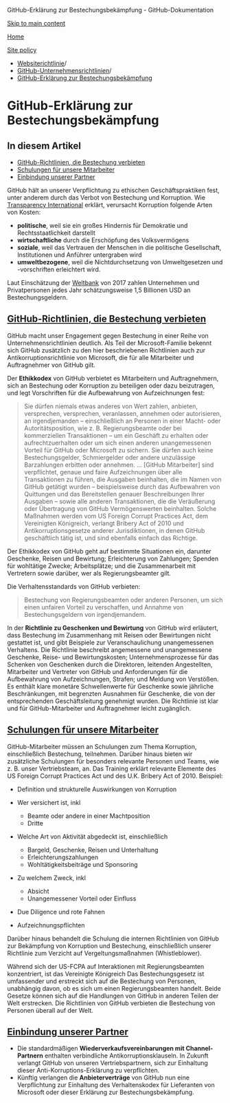 GitHub-Erklärung zur Bestechungsbekämpfung - GitHub-Dokumentation

[Skip to main content](#main-content)

[Home](/de)

[Site policy](/de/site-policy)

* [Websiterichtlinie](/de/site-policy)/
* [GitHub-Unternehmensrichtlinien](/de/site-policy/github-company-policies)/
* [GitHub-Erklärung zur Bestechungsbekämpfung](/de/site-policy/github-company-policies/github-anti-bribery-statement)

GitHub-Erklärung zur Bestechungsbekämpfung
==========

In diesem Artikel
----------

* [GitHub-Richtlinien, die Bestechung verbieten](#github-policies-prohibiting-bribery)
* [Schulungen für unsere Mitarbeiter](#training-for-our-employees)
* [Einbindung unserer Partner](#engaging-our-partners)

GitHub hält an unserer Verpflichtung zu ethischen Geschäftspraktiken fest, unter anderem durch das Verbot von Bestechung und Korruption. Wie [Transparency International](https://www.transparency.org/what-is-corruption#costs-of-corruption) erklärt, verursacht Korruption folgende Arten von Kosten:

* **politische**, weil sie ein großes Hindernis für Demokratie und Rechtsstaatlichkeit darstellt
* **wirtschaftliche** durch die Erschöpfung des Volksvermögens
* **soziale**, weil das Vertrauen der Menschen in die politische Gesellschaft, Institutionen und Anführer untergraben wird
* **umweltbezogene**, weil die Nichtdurchsetzung von Umweltgesetzen und -vorschriften erleichtert wird.

Laut Einschätzung der [Weltbank](https://www.worldbank.org/en/topic/governance/brief/anti-corruption) von 2017 zahlen Unternehmen und Privatpersonen jedes Jahr schätzungsweise 1,5 Billionen USD an Bestechungsgeldern.

[GitHub-Richtlinien, die Bestechung verbieten](#github-policies-prohibiting-bribery)
----------

GitHub macht unser Engagement gegen Bestechung in einer Reihe von Unternehmensrichtlinien deutlich. Als Teil der Microsoft-Familie bekennt sich GitHub zusätzlich zu den hier beschriebenen Richtlinien auch zur Antikorruptionsrichtlinie von Microsoft, die für alle Mitarbeiter und Auftragnehmer von GitHub gilt.

Der **Ethikkodex** von GitHub verbietet es Mitarbeitern und Auftragnehmern, sich an Bestechung oder Korruption zu beteiligen oder dazu beizutragen, und legt Vorschriften für die Aufbewahrung von Aufzeichnungen fest:

>
>
> Sie dürfen niemals etwas anderes von Wert zahlen, anbieten, versprechen, versprechen, veranlassen, annehmen oder autorisieren, an irgendjemanden – einschließlich an Personen in einer Macht- oder Autoritätsposition, wie z. B. Regierungsbeamte oder bei kommerziellen Transaktionen – um ein Geschäft zu erhalten oder aufrechtzuerhalten oder um sich einen anderen unangemessenen Vorteil für GitHub oder Microsoft zu sichern. Sie dürfen auch keine Bestechungsgelder, Schmiergelder oder andere unzulässige Barzahlungen erbitten oder annehmen. ... [GitHub Mitarbeiter] sind verpflichtet, genaue und faire Aufzeichnungen über alle Transaktionen zu führen, die Ausgaben beinhalten, die im Namen von GitHub getätigt wurden – beispielsweise durch das Aufbewahren von Quittungen und das Bereitstellen genauer Beschreibungen Ihrer Ausgaben – sowie alle anderen Transaktionen, die die Veräußerung oder Übertragung von GitHub Vermögenswerten beinhalten. Solche Maßnahmen werden vom US Foreign Corrupt Practices Act, dem Vereinigten Königreich, verlangt Bribery Act of 2010 und Antikorruptionsgesetze anderer Jurisdiktionen, in denen GitHub geschäftlich tätig ist, und sind ebenfalls einfach das Richtige.
>
>

Der Ethikkodex von GitHub geht auf bestimmte Situationen ein, darunter Geschenke, Reisen und Bewirtung; Erleichterung von Zahlungen; Spenden für wohltätige Zwecke; Arbeitsplätze; und die Zusammenarbeit mit Vertretern sowie darüber, wer als Regierungsbeamter gilt.

Die Verhaltensstandards von GitHub verbieten:

>
>
> Bestechung von Regierungsbeamten oder anderen Personen, um sich einen unfairen Vorteil zu verschaffen, und Annahme von Bestechungsgeldern von irgendjemandem.
>
>

In der **Richtlinie zu Geschenken und Bewirtung** von GitHub wird erläutert, dass Bestechung im Zusammenhang mit Reisen oder Bewirtungen nicht gestattet ist, und gibt Beispiele zur Veranschaulichung unangemessenen Verhaltens. Die Richtlinie beschreibt angemessene und unangemessene Geschenke, Reise- und Bewirtungskosten; Unternehmensprozesse für das Schenken von Geschenken durch die Direktoren, leitenden Angestellten, Mitarbeiter und Vertreter von GitHub und Anforderungen für die Aufbewahrung von Aufzeichnungen, Strafen; und Meldung von Verstößen. Es enthält klare monetäre Schwellenwerte für Geschenke sowie jährliche Beschränkungen, mit begrenzten Ausnahmen für Geschenke, die von der entsprechenden Geschäftsleitung genehmigt wurden. Die Richtlinie ist klar und für GitHub-Mitarbeiter und Auftragnehmer leicht zugänglich.

[Schulungen für unsere Mitarbeiter](#training-for-our-employees)
----------

GitHub-Mitarbeiter müssen an Schulungen zum Thema Korruption, einschließlich Bestechung, teilnehmen. Darüber hinaus bieten wir zusätzliche Schulungen für besonders relevante Personen und Teams, wie z. B. unser Vertriebsteam, an. Das Training erklärt relevante Elemente des US Foreign Corrupt Practices Act und des U.K. Bribery Act of 2010. Beispiel:

* Definition und strukturelle Auswirkungen von Korruption
* Wer versichert ist, inkl
  * Beamte oder andere in einer Machtposition
  * Dritte

* Welche Art von Aktivität abgedeckt ist, einschließlich
  * Bargeld, Geschenke, Reisen und Unterhaltung
  * Erleichterungszahlungen
  * Wohltätigkeitsbeiträge und Sponsoring

* Zu welchem Zweck, inkl
  * Absicht
  * Unangemessener Vorteil oder Einfluss

* Due Diligence und rote Fahnen
* Aufzeichnungspflichten

Darüber hinaus behandelt die Schulung die internen Richtlinien von GitHub zur Bekämpfung von Korruption und Bestechung, einschließlich unserer Richtlinie zum Verzicht auf Vergeltungsmaßnahmen (Whistleblower).

Während sich der US-FCPA auf Interaktionen mit Regierungsbeamten konzentriert, ist das Vereinigte Königreich Das Bestechungsgesetz ist umfassender und erstreckt sich auf die Bestechung von Personen, unabhängig davon, ob es sich um einen Regierungsbeamten handelt. Beide Gesetze können sich auf die Handlungen von GitHub in anderen Teilen der Welt erstrecken. Die Richtlinien von GitHub verbieten die Bestechung von Personen überall auf der Welt.

[Einbindung unserer Partner](#engaging-our-partners)
----------

* Die standardmäßigen **Wiederverkaufsvereinbarungen mit Channel-Partnern** enthalten verbindliche Antikorruptionsklauseln. In Zukunft verlangt GitHub von unseren Vertriebspartnern, sich zur Einhaltung dieser Anti-Korruptions-Erklärung zu verpflichten.
* Künftig verlangen die **Anbieterverträge** von GitHub nun eine Verpflichtung zur Einhaltung des Verhaltenskodex für Lieferanten von Microsoft oder dieser Erklärung zur Bestechungsbekämpfung.
